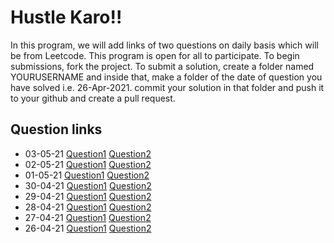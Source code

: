 # Hustle Karo!!

In this program, we will add links of two questions on daily basis which will be from Leetcode. This program is open for all to participate. To begin submissions, fork the project. To submit a solution, create a folder named YOURUSERNAME and inside that, make a folder of the date of question you have solved i.e. 26-Apr-2021. commit your solution in that folder and push it to your github and create a pull request.

## Question links

- 03-05-21 [Question1](https://leetcode.com/problems/permutations/) [Question2](https://leetcode.com/problems/rotate-image/)
- 02-05-21 [Question1](https://leetcode.com/problems/multiply-strings/) [Question2](https://leetcode.com/problems/trapping-rain-water/)
- 01-05-21 [Question1](https://leetcode.com/problems/valid-sudoku/) [Question2](https://leetcode.com/problems/sudoku-solver/)
- 30-04-21 [Question1](https://leetcode.com/problems/longest-valid-parentheses/) [Question2](https://leetcode.com/problems/search-in-rotated-sorted-array/)
- 29-04-21 [Question1](https://leetcode.com/problems/reverse-nodes-in-k-group/) [Question2](https://leetcode.com/problems/merge-k-sorted-lists/)
- 28-04-21 [Question1](https://leetcode.com/problems/implement-strstr/) [Question2](https://leetcode.com/problems/divide-two-integers/)
- 27-04-21 [Question1](https://leetcode.com/problems/remove-nth-node-from-end-of-list/) [Question2](https://leetcode.com/problems/merge-two-sorted-lists/)
- 26-04-21 [Question1](https://leetcode.com/problems/longest-common-prefix) [Question2](https://leetcode.com/problems/3sum)
